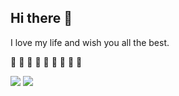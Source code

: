 ## Hi there 👋

I love my life and wish you all the best.

:evergreen_tree: :evergreen_tree: :evergreen_tree: :christmas_tree: :christmas_tree: :christmas_tree: :evergreen_tree: :evergreen_tree: :evergreen_tree:

<picture>
  <source
    srcset="https://github-readme-stats.vercel.app/api?username=chaporgin&show_icons=true&theme=dark&bg_color=00000000&hide_border=true"
    media="(prefers-color-scheme: dark)"
  />
  <source
    srcset="https://github-readme-stats.vercel.app/api?username=chaporgin&show_icons=true&bg_color=FFFFFFFF&hide_border=true"
    media="(prefers-color-scheme: light), (prefers-color-scheme: no-preference)"
  />
  <img src="https://github-readme-stats.vercel.app/api?username=chaporgin&show_icons=true" />
</picture>
<picture>
  <source
    srcset="https://github-readme-stats.vercel.app/api/top-langs?username=chaporgin&show_icons=true&theme=dark&layout=compact&bg_color=00000000&hide_border=true&langs_count=8"
    media="(prefers-color-scheme: dark)"
  />
  <source
    srcset="https://github-readme-stats.vercel.app/api/top-langs?username=chaporgin&show_icons=true&layout=compact&bg_color=FFFFFFFF&hide_border=true&langs_count=8"
    media="(prefers-color-scheme: light), (prefers-color-scheme: no-preference)"
  />
  <img src="https://github-readme-stats.vercel.app/api/top-langs?username=chaporgin&show_icons=true&layout=compact&langs_count=8" />
</picture>
